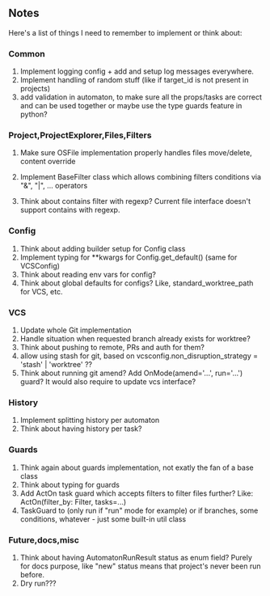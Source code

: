 ## Notes

Here's a list of things I need to remember to implement or think about:

### Common

1. Implement logging config + add and setup log messages everywhere.
1. Implement handling of random stuff (like if target_id is not present in projects)
1. add validation in automaton, to make sure all the props/tasks are correct and can be used together
  or maybe use the type guards feature in python?


### Project,ProjectExplorer,Files,Filters

1. Make sure OSFile implementation properly handles files move/delete, content override
1. Implement BaseFilter class which allows combining filters conditions via "&", "|", ... operators

1. Think about contains filter with regexp? Current file interface doesn't support contains with regexp.

### Config

1. Think about adding builder setup for Config class
1. Implement typing for **kwargs for Config.get_default() (same for VCSConfig)
1. Think about reading env vars for config?
1. Think about global defaults for configs? Like, standard_worktree_path for VCS, etc.

### VCS

1. Update whole Git implementation
1. Handle situation when requested branch already exists for worktree?
1. Think about pushing to remote, PRs and auth for them?
1. allow using stash for git, based on vcsconfig.non_disruption_strategy = 'stash' | 'worktree' ??
1. Think about running git amend? Add OnMode(amend='...', run='...') guard? It would also require to update vcs interface?

### History

1. Implement splitting history per automaton
1. Think about having history per task?

### Guards

1. Think again about guards implementation, not exatly the fan of a base class
1. Think about typing for guards
1. Add ActOn task guard which accepts filters to filter files further? Like:
  ActOn(filter_by: Filter, tasks=...)
1. TaskGuard to (only run if "run" mode for example)
  or if branches, some conditions, whatever - just some built-in util class

### Future,docs,misc

1. Think about having AutomatonRunResult status as enum field?
    Purely for docs purpose, like "new" status means that project's never been run before.
1. Dry run???
